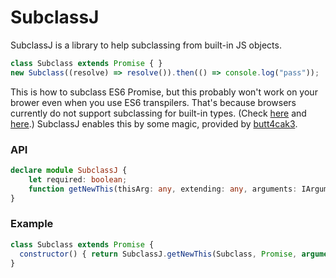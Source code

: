 # SubclassJ
SubclassJ is a library to help subclassing from built-in JS objects.

```javascript
class Subclass extends Promise { }
new Subclass((resolve) => resolve()).then(() => console.log("pass"));
```

This is how to subclass ES6 Promise, but this probably won't work on your brower even when you use ES6 transpilers. That's because browsers currently do not support subclassing for built-in types. (Check [here](http://kangax.github.io/compat-table/es6/) and [here](https://status.modern.ie/subclassinges6?term=subclassing).) SubclassJ enables this by some magic, provided by [butt4cak3](http://stackoverflow.com/q/27985546/2460034).

### API

```typescript
declare module SubclassJ {
    let required: boolean;
    function getNewThis(thisArg: any, extending: any, arguments: IArguments): any;
}
```

### Example

```javascript
class Subclass extends Promise { 
  constructor() { return SubclassJ.getNewThis(Subclass, Promise, arguments) }
}
```
